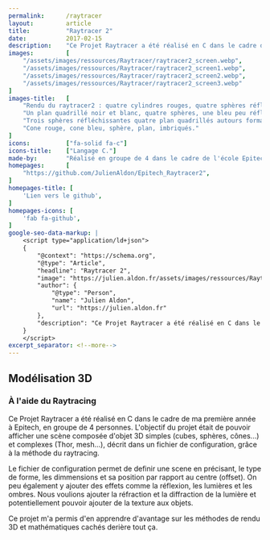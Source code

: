 ```yaml
---
permalink:      /raytracer
layout:         article
title:          "Raytracer 2"
date:           2017-02-15
description:    "Ce Projet Raytracer a été réalisé en C dans le cadre de ma première année à Epitech, en groupe de 4 personnes. L'objectif du projet était de pouvoir afficher une scène composée d'objet 3D simples (cubes, sphères, cônes...) et complexes (Thor, mesh...), décrit dans un fichier de configuration, grâce à la méthode du raytracing."
images:         [
    "/assets/images/ressources/Raytracer/raytracer2_screen.webp",
    "/assets/images/ressources/Raytracer/raytracer2_screen1.webp",
    "/assets/images/ressources/Raytracer/raytracer2_screen2.webp",
    "/assets/images/ressources/Raytracer/raytracer2_screen3.webp"
]
images-title:   [
    "Rendu du raytracer2 : quatre cylindres rouges, quatre sphères réfléchissantes, deux plans quadrillés.",
    "Un plan quadrillé noir et blanc, quatre sphères, une bleu peu réfléchissante, une verte peu réfléchissante, une rouge moyennement  réfléchissante, enfin une completement réfléchissante.",
    "Trois sphères réfléchissantes quatre plan quadrillés autours formant une boite.",
    "Cone rouge, cone bleu, sphère, plan, imbriqués."
]
icons:          ["fa-solid fa-c"]
icons-title:    ["Langage C."]
made-by:        "Réalisé en groupe de 4 dans le cadre de l'école Epitech."
homepages:      [
    "https://github.com/JulienAldon/Epitech_Raytracer2",
]
homepages-title: [
    'Lien vers le github',
]
homepages-icons: [
    'fab fa-github',
]
google-seo-data-markup: |
    <script type="application/ld+json">
    {
        "@context": "https://schema.org",
        "@type": "Article",
        "headline": "Raytracer 2",
        "image": "https://julien.aldon.fr/assets/images/ressources/Raytracer/raytracer2_screen.webp",
        "author": {
            "@type": "Person",
            "name": "Julien Aldon",
            "url": "https://julien.aldon.fr"
        },
        "description": "Ce Projet Raytracer a été réalisé en C dans le cadre de ma première année à Epitech, en groupe de 4 personnes. L'objectif du projet était de pouvoir afficher une scène composée d'objet 3D simples (cubes, sphères, cônes...) et complexes (Thor, mesh...), décrit dans un fichier de configuration, grâce à la méthode du raytracing."
    }
    </script>
excerpt_separator: <!--more-->
---
```

## Modélisation 3D 
### À l'aide du Raytracing
Ce Projet Raytracer a été réalisé en C dans le cadre de ma première année à Epitech, en groupe de 4 personnes. L'objectif du projet était de pouvoir afficher une scène composée d'objet 3D simples (cubes, sphères, cônes...) et complexes (Thor, mesh...), décrit dans un fichier de configuration, grâce à la méthode du raytracing. 
<!--more-->
Le fichier de configuration permet de definir une scene en précisant, le type de forme, les dimmensions et sa position par rapport au centre (offset). On peu également y ajouter des effets comme la réflexion, les lumières et les ombres. Nous voulions ajouter la réfraction et la diffraction de la lumière et potentiellement pouvoir ajouter de la texture aux objets.

Ce projet m'a permis d'en apprendre d'avantage sur les méthodes de rendu 3D et mathématiques cachés derière tout ça.